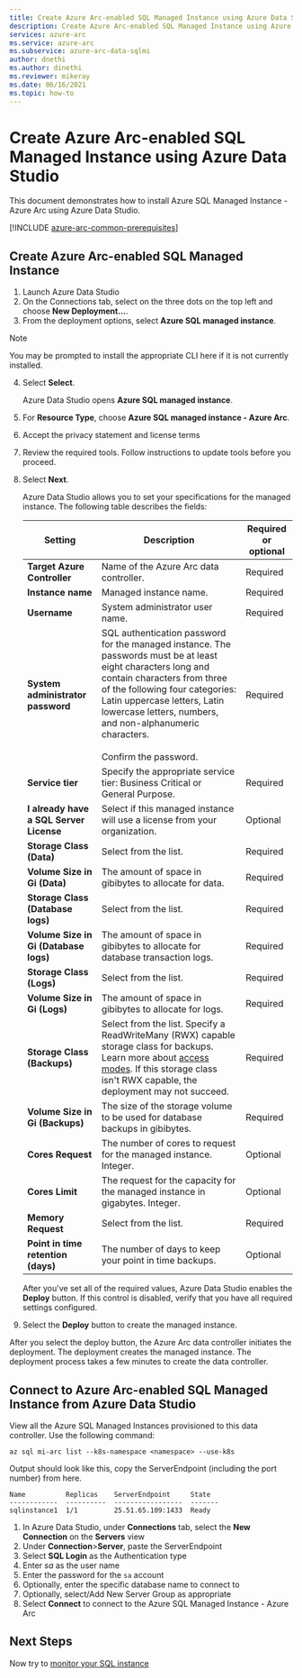 ```yaml
---
title: Create Azure Arc-enabled SQL Managed Instance using Azure Data Studio
description: Create Azure Arc-enabled SQL Managed Instance using Azure Data Studio
services: azure-arc
ms.service: azure-arc
ms.subservice: azure-arc-data-sqlmi
author: dnethi
ms.author: dinethi
ms.reviewer: mikeray
ms.date: 06/16/2021
ms.topic: how-to
---
```


# Create Azure Arc-enabled SQL Managed Instance using Azure Data Studio

This document demonstrates how to install Azure SQL Managed Instance - Azure Arc using Azure Data Studio.

[!INCLUDE [azure-arc-common-prerequisites](../../../includes/azure-arc-common-prerequisites.md)]

## Create Azure Arc-enabled SQL Managed Instance

1. Launch Azure Data Studio
2. On the Connections tab, select on the three dots on the top left and choose **New Deployment...**.
3. From the deployment options, select **Azure SQL managed instance**.
  > [!NOTE]
  > You may be prompted to install the appropriate CLI here if it is not currently installed.
  
4. Select **Select**.

   Azure Data Studio opens **Azure SQL managed instance**. 

5. For **Resource Type**, choose **Azure SQL managed instance - Azure Arc**. 
6. Accept the privacy statement and license terms
1. Review the required tools. Follow instructions to update tools before you proceed.
1. Select **Next**.

   Azure Data Studio allows you to set your specifications for the managed instance. The following table describes the fields:

    |Setting    | Description | Required or optional
    |-------|-------|-------|
    |**Target Azure Controller** | Name of the Azure Arc data controller. | Required |
    |**Instance name** | Managed instance name. | Required |
    |**Username** | System administrator user name. | Required |
    |**System administrator password** | SQL authentication password for the managed instance. The passwords must be at least eight characters long and contain characters from three of the following four categories: Latin uppercase letters, Latin lowercase letters, numbers, and non-alphanumeric characters.<br/></br> Confirm the password. | Required |
    |**Service tier** | Specify the appropriate service tier: Business Critical or General Purpose. | Required |
    |**I already have a SQL Server License** | Select if this managed instance will use a license from your organization.  | Optional |
    |**Storage Class (Data)** | Select from the list. | Required |
    |**Volume Size in Gi (Data)** | The amount of space in gibibytes to allocate for data. | Required |
    |**Storage Class (Database logs)** | Select from the list. | Required |
    |**Volume Size in Gi (Database logs)** | The amount of space in gibibytes to allocate for database transaction logs. | Required |
    |**Storage Class (Logs)** | Select from the list. | Required |
    |**Volume Size in Gi (Logs)** | The amount of space in gibibytes to allocate for logs. | Required |
    |**Storage Class (Backups)** | Select from the list. Specify a ReadWriteMany (RWX) capable storage class for backups. Learn more about [access modes](https://kubernetes.io/docs/concepts/storage/persistent-volumes/#access-modes). If this storage class isn't RWX capable, the deployment may not succeed. | Required |
    |**Volume Size in Gi (Backups)** | The size of the storage volume to be used for database backups in gibibytes. | Required |
    |**Cores Request** | The number of cores to request for the managed instance. Integer. | Optional |
    |**Cores Limit** | The request for the capacity for the managed instance in gigabytes. Integer. | Optional |
    |**Memory Request** | Select from the list. | Required |
    |**Point in time retention (days)** | The number of days to keep your point in time backups. | Optional |

   After you've set all of the required values, Azure Data Studio enables the **Deploy** button. If this control is disabled, verify that you have all required settings configured.

1. Select the **Deploy** button to create the managed instance.

After you select the deploy button, the Azure Arc data controller initiates the deployment. The deployment creates the managed instance. The deployment process takes a few minutes to create the data controller.

## Connect to Azure Arc-enabled SQL Managed Instance from Azure Data Studio

View all the Azure SQL Managed Instances provisioned to this data controller. Use the following command:

  ```azurecli
  az sql mi-arc list --k8s-namespace <namespace> --use-k8s
  ```

  Output should look like this, copy the ServerEndpoint (including the port number) from here.

  ```console
  Name          Replicas    ServerEndpoint     State
  ------------  ----------  -----------------  -------
  sqlinstance1  1/1         25.51.65.109:1433  Ready
  ```

1. In Azure Data Studio, under **Connections** tab, select the **New Connection** on the **Servers** view
1. Under **Connection**>**Server**, paste the ServerEndpoint 
1. Select **SQL Login** as the Authentication type
1. Enter *sa* as the user name
1. Enter the password for the `sa` account
1. Optionally, enter the specific database name to connect to
1. Optionally, select/Add New Server Group as appropriate
1. Select **Connect** to connect to the Azure SQL Managed Instance - Azure Arc

## Next Steps

Now try to [monitor your SQL instance](monitor-grafana-kibana.md)

